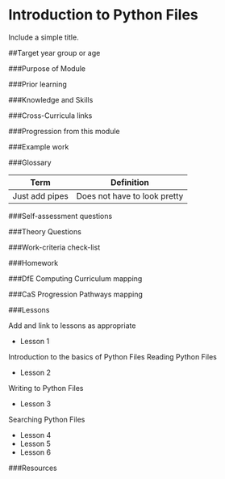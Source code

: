 # Introduction to Python Files

Include a simple title.

##Target year group or age



###Purpose of Module



###Prior learning



###Knowledge and Skills



###Cross-Curricula links



###Progression from this module



###Example work



###Glossary

|Term		|Definition			|
|-----------|-------------------|
|Just add pipes| Does not have to look pretty|

###Self-assessment questions



###Theory Questions



###Work-criteria check-list



###Homework



###DfE Computing Curriculum mapping



###CaS Progression Pathways mapping



###Lessons

Add and link to lessons as appropriate

- Lesson 1

Introduction to the basics of Python Files
Reading Python Files

- Lesson 2

Writing to Python Files

- Lesson 3

Searching Python Files

- Lesson 4
- Lesson 5
- Lesson 6

###Resources


